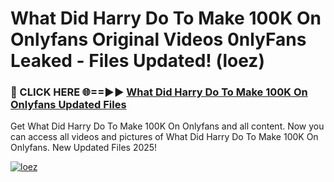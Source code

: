 # What Did Harry Do To Make 100K On Onlyfans Original Videos 0nlyFans Leaked - Files Updated! (loez)

<h3>🔴 CLICK HERE 🌐==►► <a href="https://tinyurl.com/brd5kh86" rel="nofollow">What Did Harry Do To Make 100K On Onlyfans Updated Files</a></h3>

Get What Did Harry Do To Make 100K On Onlyfans and all content. Now you can access all videos and pictures of What Did Harry Do To Make 100K On Onlyfans. New Updated Files 2025!

[![loez](https://i.imgur.com/K7sEzmb.gif)](https://tinyurl.com/brd5kh86)
